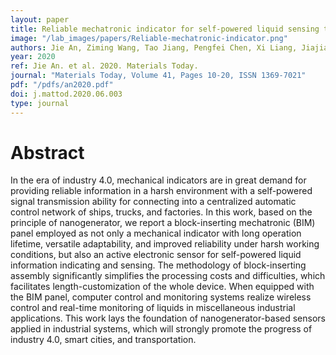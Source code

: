```yaml
---
layout: paper
title: Reliable mechatronic indicator for self-powered liquid sensing toward smart manufacture and safe transportation
image: "/lab_images/papers/Reliable-mechatronic-indicator.png"
authors: Jie An, Ziming Wang, Tao Jiang, Pengfei Chen, Xi Liang, Jiajia Shao, Jinhui Nie, Minyi Xu, Zhong Lin Wang
year: 2020
ref: Jie An. et al. 2020. Materials Today.
journal: "Materials Today, Volume 41, Pages 10-20, ISSN 1369-7021"
pdf: "/pdfs/an2020.pdf"
doi: j.mattod.2020.06.003
type: journal
---
```


# Abstract

In the era of industry 4.0, mechanical indicators are in great demand for providing reliable information in a harsh environment with a self-powered signal transmission ability for connecting into a centralized automatic control network of ships, trucks, and factories. In this work, based on the principle of nanogenerator, we report a block-inserting mechatronic (BIM) panel employed as not only a mechanical indicator with long operation lifetime, versatile adaptability, and improved reliability under harsh working conditions, but also an active electronic sensor for self-powered liquid information indicating and sensing. The methodology of block-inserting assembly significantly simplifies the processing costs and difficulties, which facilitates length-customization of the whole device. When equipped with the BIM panel, computer control and monitoring systems realize wireless control and real-time monitoring of liquids in miscellaneous industrial applications. This work lays the foundation of nanogenerator-based sensors applied in industrial systems, which will strongly promote the progress of industry 4.0, smart cities, and transportation.

